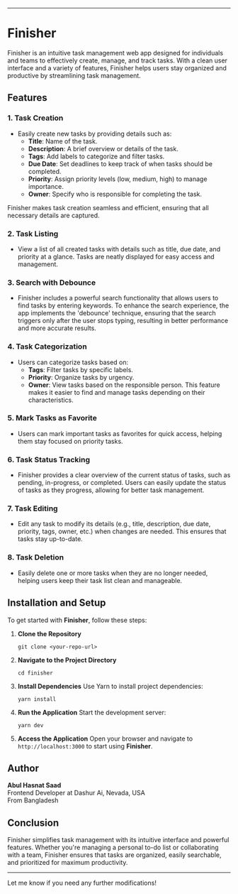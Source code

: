 
---

# **Finisher**

Finisher is an intuitive task management web app designed for individuals and teams to effectively create, manage, and track tasks. With a clean user interface and a variety of features, Finisher helps users stay organized and productive by streamlining task management.

## **Features**

### 1. **Task Creation**
   - Easily create new tasks by providing details such as:
     - **Title**: Name of the task.
     - **Description**: A brief overview or details of the task.
     - **Tags**: Add labels to categorize and filter tasks.
     - **Due Date**: Set deadlines to keep track of when tasks should be completed.
     - **Priority**: Assign priority levels (low, medium, high) to manage importance.
     - **Owner**: Specify who is responsible for completing the task.
     
   Finisher makes task creation seamless and efficient, ensuring that all necessary details are captured.

### 2. **Task Listing**
   - View a list of all created tasks with details such as title, due date, and priority at a glance. Tasks are neatly displayed for easy access and management.

### 3. **Search with Debounce**
   - Finisher includes a powerful search functionality that allows users to find tasks by entering keywords. To enhance the search experience, the app implements the 'debounce' technique, ensuring that the search triggers only after the user stops typing, resulting in better performance and more accurate results.

### 4. **Task Categorization**
   - Users can categorize tasks based on:
     - **Tags**: Filter tasks by specific labels.
     - **Priority**: Organize tasks by urgency.
     - **Owner**: View tasks based on the responsible person.
   This feature makes it easier to find and manage tasks depending on their characteristics.

### 5. **Mark Tasks as Favorite**
   - Users can mark important tasks as favorites for quick access, helping them stay focused on priority tasks.

### 6. **Task Status Tracking**
   - Finisher provides a clear overview of the current status of tasks, such as pending, in-progress, or completed. Users can easily update the status of tasks as they progress, allowing for better task management.

### 7. **Task Editing**
   - Edit any task to modify its details (e.g., title, description, due date, priority, tags, owner, etc.) when changes are needed. This ensures that tasks stay up-to-date.

### 8. **Task Deletion**
   - Easily delete one or more tasks when they are no longer needed, helping users keep their task list clean and manageable.

## **Installation and Setup**

To get started with **Finisher**, follow these steps:

1. **Clone the Repository**
   ```
   git clone <your-repo-url>
   ```

2. **Navigate to the Project Directory**
   ```
   cd finisher
   ```

3. **Install Dependencies**
   Use Yarn to install project dependencies:
   ```
   yarn install
   ```

4. **Run the Application**
   Start the development server:
   ```
   yarn dev
   ```

5. **Access the Application**
   Open your browser and navigate to `http://localhost:3000` to start using **Finisher**.

## **Author**

**Abul Hasnat Saad**  
Frontend Developer at Dashur Ai, Nevada, USA  
From Bangladesh

## **Conclusion**

Finisher simplifies task management with its intuitive interface and powerful features. Whether you're managing a personal to-do list or collaborating with a team, Finisher ensures that tasks are organized, easily searchable, and prioritized for maximum productivity.

---

Let me know if you need any further modifications!
